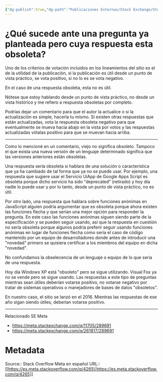 ```yaml
---
{"dg-publish":true,"dg-path":"Publicaciones Externas/Stack Exchange/Stack Overflow en español/Stack Overflow en español Meta/es.meta.stackoverflow.com-4265.md","permalink":"/publicaciones-externas/stack-exchange/stack-overflow-en-espanol/stack-overflow-en-espanol-meta/es-meta-stackoverflow-com-4265/","title":"¿Qué sucede ante una pregunta ya planteada pero cuya respuesta esta obsoleta?","hide":true,"noteIcon":"default","created":"2024-04-03T12:49:10.595-06:00","updated":"2024-04-05T16:44:04.232-06:00"}
---
```


# ¿Qué sucede ante una pregunta ya planteada pero cuya respuesta esta obsoleta?

Uno de los criterios de votación incluidos en los lineamientos del sitio es el de la utilidad de la publicación, si la publicación es útil desde un punto de vista práctico, se vota positivo, si no lo es se vota negativo.

En el caso de una respuesta obsoleta, esta no es útil. 

Nótese que estoy hablando desde un punto de vista práctico, no desde un vista histórico y me refiero a respuesta obsoletas por completo.

Podrías dejar un comentario para que el autor la actualice o si la actualización es simple, hacerla tu mismo. Si existen otras respuestas que están actualizadas, vota la respuesta obsoleta negativo para que eventualmente se mueva hacia abajo en la vista por votos y las respuestas actualizadas vótalas positivo para que se muevan hacia arriba.

<hr>

Como lo mencioné en un comentario, viejo no significa obsoleto. Tampoco el que exista una nueva versión de un lenguaje determinado significa que las versiones anteriores están obsoletas. 

Una respuesta sería obsoleta si hablara de una solución o característica que ya ha cambiado de tal forma que ya no se puede usar. Por ejemplo,  una respuesta que sugiere usar el Servicio UiApp de Google Apps Script es obsoleta porque dicho servicio ha sido "deprecated" (retirado) y hoy día nadie lo puede usar y por  lo tanto, desde un punto de vista práctico, no es útil.

Por otro lado, una respuesta que hablara sobre funciones anónimas en JavaScript alguien podría argumentar que es obsoleta porque ahora existen las funciones flecha y que serían una mejor opción para responder la pregunta. En este caso las funciones anónimas siguen siendo parte de la especificación y se pueden seguir usando, así que la respuesta en cuestión no sería obsoleta porque algunos podría preferir seguir usando funciones anónimas en lugar de funciones flecha como sería el caso de código mantenido por un equipo de desarrolladores donde antes de introducir una "novedad" primero se quisiera certificar a los miembros del equipo en dicha "novedad".

No confundamos la obselecencia de un lenguaje o equipo de lo que seria de una respuesta.

Hoy día Windows XP está "obsoleto" pero se sigue utilizando. Visual Fox ya no se vende pero se sigue usando. Las respuestas a este tipo de preguntas mientras sean útiles deberían votarse positivo, no votarse negativo por tratar de sistemas operativos o manejadores de bases de datos "obsoletos".

En nuestro caso, el sitio se lanzó en el 2016. Mientras las respuestas de ese año sigan siendo útiles, deberían votarse positivo.

<hr>

Relacionado SE Meta 

- https://meta.stackexchange.com/q/11705/289691
- https://meta.stackexchange.com/q/261817/289691


# Metadata
Source:: Stack Overflow Meta en español
URL:: [[https://es.meta.stackoverflow.com/q/4265\|https://es.meta.stackoverflow.com/q/4265]]

